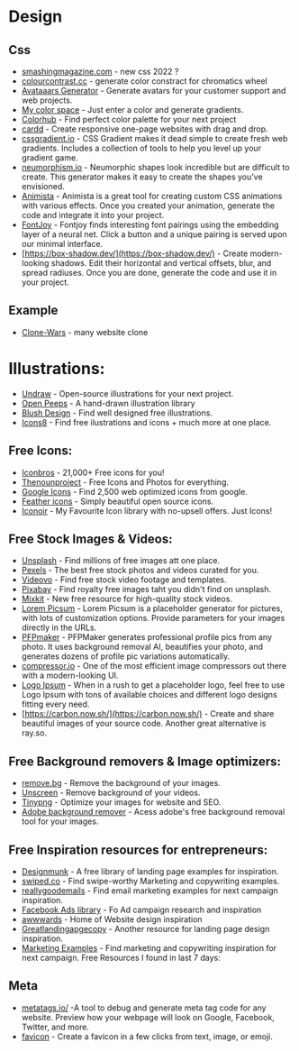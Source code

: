 # Design

## Css

- [smashingmagazine.com](https://www.smashingmagazine.com/2022/03/new-css-features-2022/) - new css 2022 ?
- [colourcontrast.cc](https://colourcontrast.cc/) - generate color constract for chromatics wheel
- [Avataaars Generator](https://getavataaars.com/) - Generate avatars for your customer support and web projects.
- [My color space](https://mycolor.space/) - Just enter a color and generate gradients.
- [Colorhub](https://colorhub.vercel.app/) - Find perfect color palette for your next project
- [cardd](https://carrd.co/) - Create responsive one-page websites with drag and drop.
- [cssgradient.io](https://cssgradient.io/gradient-backgrounds/) - CSS Gradient makes it dead simple to create fresh web gradients. Includes a collection of tools to help you level up your gradient game.
- [neumorphism.io](https://neumorphism.io/#e0e0e0) - Neumorphic shapes look incredible but are difficult to create. This generator makes it easy to create the shapes you’ve envisioned.
- [Animista](https://animista.net/) - Animista is a great tool for creating custom CSS animations with various effects. Once you created your animation, generate the code and integrate it into your project.
- [FontJoy](https://fontjoy.com/) - Fontjoy finds interesting font pairings using the embedding layer of a neural net. Click a button and a unique pairing is served upon our minimal interface.
- [https://box-shadow.dev/](https://box-shadow.dev/) - Create modern-looking shadows. Edit their horizontal and vertical offsets, blur, and spread radiuses. Once you are done, generate the code and use it in your project.

## Example

- [Clone-Wars](https://github.com/GorvGoyl/Clone-Wars) - many website clone

# Illustrations:

- [Undraw](https://undraw.co/) - Open-source illustrations for your next project.
- [Open Peeps](https://blush.design/) - A hand-drawn illustration library
- [Blush Design](https://blush.design/) - Find well designed free illustrations.
- [Icons8](https://iconoir.com/) - Find free ilustrations and icons + much more at one place.

## Free Icons:

- [Iconbros](https://www.iconbros.com/) - 21,000+ Free icons for you!
- [Thenounproject](https://thenounproject.com/) - Free Icons and Photos for everything.
- [Google Icons](https://fonts.google.com/icons?selected=Material+Icons) - Find 2,500 web optimized icons from google.
- [Feather icons](https://feathericons.com/) - Simply beautiful open source icons.
- [Iconoir](https://iconoir.com/) - My Favourite Icon library with no-upsell offers. Just Icons!

## Free Stock Images & Videos:

- [Unsplash](https://unsplash.com/) - Find millions of free images att one place.
- [Pexels](https://www.pexels.com/) - The best free stock photos and videos curated for you.
- [Videovo](https://www.videvo.net/) - Find free stock video footage and templates.
- [Pixabay](https://pixabay.com/) - Find royalty free images taht you didn't find on unsplash.
- [Mixkit](https://mixkit.co/) - New free resource for high-quality stock videos.
- [Lorem Picsum](https://picsum.photos/) - Lorem Picsum is a placeholder generator for pictures, with lots of customization options. Provide parameters for your images directly in the URLs.
- [PFPmaker](https://pfpmaker.com/) - PFPMaker generates professional profile pics from any photo. It uses background removal AI, beautifies your photo, and generates dozens of profile pic variations automatically.
- [compressor.io](https://compressor.io/) - One of the most efficient image compressors out there with a modern-looking UI.
- [Logo Ipsum](https://logoipsum.com/) - When in a rush to get a placeholder logo, feel free to use Logo Ipsum with tons of available choices and different logo designs fitting every need.
- [https://carbon.now.sh/](https://carbon.now.sh/) - Create and share beautiful images of your source code. Another great alternative is ray.so.

## Free Background removers & Image optimizers:

- [remove.bg](https://remove.bg/) - Remove the background of your images.
- [Unscreen](https://www.unscreen.com/) - Remove background of your videos.
- [Tinypng](https://tinypng.com/) - Optimize your images for website and SEO.
- [Adobe background remover](https://www.adobe.com/express/feature/image/remove-background) - Acess adobe's free background removal tool for your images.

## Free Inspiration resources for entrepreneurs:

- [Designmunk](https://designmunk.com/) - A free library of landing page examples for inspiration.
- [swiped.co](https://swiped.co/) - Find swipe-worthy Marketing and copywriting examples.
- [reallygoodemails](https://reallygoodemails.com/) - Find email marketing examples for next campaign inspiration.
- [Facebook Ads library](https://www.facebook.com/ads/library/) - Fo Ad campaign research and inspiration
- [awwwards](https://www.awwwards.com/) - Home of Website design inspiration
- [Greatlandingapgecopy](https://greatlandingpagecopy.com/) - Another resource for landing page design inspiration.
- [Marketing Examples](https://marketingexamples.com/) - Find marketing and copywriting inspiration for next campaign.
  Free Resources I found in last 7 days:

## Meta

- [metatags.io/](https://metatags.io/) -A tool to debug and generate meta tag code for any website. Preview how your webpage will look on Google, Facebook, Twitter, and more.
- [favicon](https://favicon.io/) - Create a favicon in a few clicks from text, image, or emoji.
